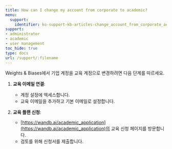 ```yaml
---
title: How can I change my account from corporate to academic?
menu:
  support:
    identifier: ko-support-kb-articles-change_account_from_corporate_academic
support:
- administrator
- academic
- user management
toc_hide: true
type: docs
url: /support/:filename
---
```


Weights & Biases에서 기업 계정을 교육 계정으로 변경하려면 다음 단계를 따르세요.

1. **교육 이메일 연결**:
   - 계정 설정에 엑세스합니다.
   - 교육 이메일을 추가하고 기본 이메일로 설정합니다.

2. **교육 플랜 신청**:
   - [https://wandb.ai/academic_application](https://wandb.ai/academic_application)의 교육 신청 페이지를 방문합니다.
   - 검토를 위해 신청서를 제출합니다.
